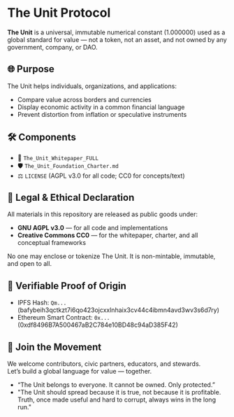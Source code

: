 # The Unit Protocol

**The Unit** is a universal, immutable numerical constant (1.000000) used as a global standard for value — not a token, not an asset, and not owned by any government, company, or DAO.

## 🌐 Purpose

The Unit helps individuals, organizations, and applications:
- Compare value across borders and currencies
- Display economic activity in a common financial language
- Prevent distortion from inflation or speculative instruments

## 🛠 Components

- 📖 `The_Unit_Whitepaper_FULL`  
- 🛡 `The_Unit_Foundation_Charter.md`  
- ⚖ `LICENSE` (AGPL v3.0 for all code; CC0 for concepts/text)

## 📜 Legal & Ethical Declaration

All materials in this repository are released as public goods under:
- **GNU AGPL v3.0** — for all code and implementations
- **Creative Commons CC0** — for the whitepaper, charter, and all conceptual frameworks

No one may enclose or tokenize The Unit. It is non-mintable, immutable, and open to all.

## 🔗 Verifiable Proof of Origin

- IPFS Hash: `Qm...` (bafybeih3qctkzt7i6qo423ojcxxlnhaix3cv44c4ibmn4avd3wv3s6d7ry)
- Ethereum Smart Contract: `0x...` (0xdf8496B7A500467aB2C784e10BD48c94aD385F42)

## 🤝 Join the Movement

We welcome contributors, civic partners, educators, and stewards.  
Let’s build a global language for value — together.

- “The Unit belongs to everyone. It cannot be owned. Only protected.”
- "The Unit should spread because it is true, not because it is profitable. Truth, once made useful and hard to corrupt, always wins in the long run."
